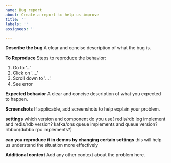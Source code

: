 ```yaml
---
name: Bug report
about: Create a report to help us improve
title: ''
labels: ''
assignees: ''

---
```


**Describe the bug**
A clear and concise description of what the bug is.

**To Reproduce**
Steps to reproduce the behavior:
1. Go to '...'
2. Click on '....'
3. Scroll down to '....'
4. See error

**Expected behavior**
A clear and concise description of what you expected to happen.

**Screenshots**
If applicable, add screenshots to help explain your problem.

**settings**
which version and component do you use( redis/rdb log implement and redis/rdb version? kafka/ons queue implements and queue version? ribbon/dubbo rpc implements?)

**can you reproduce it in demos by changing certain settings**
this will help us understand the situation more effectively

**Additional context**
Add any other context about the problem here.

